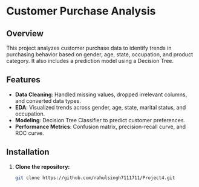 # Customer Purchase Analysis

## Overview
This project analyzes customer purchase data to identify trends in purchasing behavior based on gender, age, state, occupation, and product category. It also includes a prediction model using a Decision Tree.

## Features
- **Data Cleaning**: Handled missing values, dropped irrelevant columns, and converted data types.
- **EDA**: Visualized trends across gender, age, state, marital status, and occupation.
- **Modeling**: Decision Tree Classifier to predict customer preferences.
- **Performance Metrics**: Confusion matrix, precision-recall curve, and ROC curve.

## Installation
1. **Clone the repository:**
   ```bash
   git clone https://github.com/rahulsingh7111711/Project4.git
